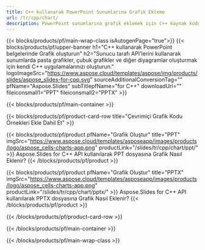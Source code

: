 ```yaml
---
title: C++ kullanarak PowerPoint Sunumlarına Grafik Ekleme
url: /tr/cpp/chart/
description: PowerPoint sunumlarına grafik eklemek için C++ kaynak kodu
---
```


{{< blocks/products/pf/main-wrap-class isAutogenPage="true">}}
{{< blocks/products/pf/upper-banner h1="C++ kullanarak PowerPoint belgelerinde Grafik oluşturun" h2="Sunucu tarafı API'lerini kullanarak sunumlarda pasta grafikler, çubuk grafikler ve diğer diyagramlar oluşturmak için kendi C++ uygulamalarınızı oluşturun." logoImageSrc="https://www.aspose.cloud/templates/aspose/img/products/slides/aspose_slides-for-cpp.svg" sourceAdditionalConversionTag="" pfName="Aspose.Slides" subTitlepfName="for C++" downloadUrl="" fileiconsmall1="PPT" fileiconsmall2="PPTX" >}}

{{< blocks/products/pf/main-container >}}

{{< blocks/products/pf/product-card-row title="Çevrimiçi Grafik Kodu Örnekleri Ekle Dahil Et" >}}

{{< blocks/products/pf/product pfName="Grafik Oluştur" title="PPT" imgSrc="https://www.aspose.cloud/templates/asposeapp/images/products/logo/aspose_cells-charts-app.png" productLink="/slides/tr/cpp/chart/ppt/" >}}
Aspose.Slides for C++ API kullanılarak PPT dosyasına Grafik Nasıl Eklenir?
{{< /blocks/products/pf/product >}}

{{< blocks/products/pf/product pfName="Grafik Oluştur" title="PPTX" imgSrc="https://www.aspose.cloud/templates/asposeapp/images/products/logo/aspose_cells-charts-app.png" productLink="/slides/tr/cpp/chart/pptx/" >}}
Aspose.Slides for C++ API kullanılarak PPTX dosyasına Grafik Nasıl Eklenir?
{{< /blocks/products/pf/product >}}



{{< /blocks/products/pf/product-card-row >}}

{{< /blocks/products/pf/main-container >}}
    
{{< /blocks/products/pf/main-wrap-class >}}